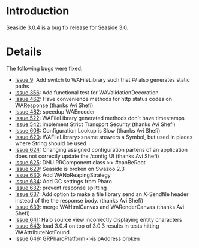 # Introduction #
Seaside 3.0.4 is a bug fix release for Seaside 3.0.


# Details #

The following bugs were fixed:
  * [Issue 9](https://code.google.com/p/seaside/issues/detail?id=9):    Add switch to WAFileLibrary such that #/ also generates static paths
  * [Issue 356](https://code.google.com/p/seaside/issues/detail?id=356): 	Add functional test for WAValidationDecoration
  * [Issue 462](https://code.google.com/p/seaside/issues/detail?id=462):	Have convenience methods for http status codes on WAResponse (thanks Avi Shefi)
  * [Issue 482](https://code.google.com/p/seaside/issues/detail?id=482): 	speedup WAEncoder
  * [Issue 522](https://code.google.com/p/seaside/issues/detail?id=522):	WAFileLibrary generated methods don't have timestamps
  * [Issue 542](https://code.google.com/p/seaside/issues/detail?id=542):	implement Strict Transport Security (thanks Avi Shefi)
  * [Issue 608](https://code.google.com/p/seaside/issues/detail?id=608):	Configuration Lookup is Slow (thanks Avi Shefi)
  * [Issue 620](https://code.google.com/p/seaside/issues/detail?id=620): 	WAFileLibrary>>name answers a Symbol, but used in places where String should be used
  * [Issue 624](https://code.google.com/p/seaside/issues/detail?id=624): 	Changing assigned configuration partens of an application does not correctly update the /config UI (thanks Avi Shefi)
  * [Issue 625](https://code.google.com/p/seaside/issues/detail?id=625): 	DNU RRComponent class >> #canBeRoot
  * [Issue 629](https://code.google.com/p/seaside/issues/detail?id=629): 	Seaside is broken on Swazoo 2.3
  * [Issue 630](https://code.google.com/p/seaside/issues/detail?id=630): 	Add WANoReapingStrategy
  * [Issue 634](https://code.google.com/p/seaside/issues/detail?id=634):	Add GC settings from Pharo
  * [Issue 632](https://code.google.com/p/seaside/issues/detail?id=632):	prevent response splitting
  * [Issue 637](https://code.google.com/p/seaside/issues/detail?id=637): 	Add option to make a file library send an X-Sendfile header instead of the the response body. (thanks Avi Shefi)
  * [Issue 639](https://code.google.com/p/seaside/issues/detail?id=639): 	merge WAHtmlCanvas and WARenderCanvas (thanks Avi Shefi)
  * [Issue 641](https://code.google.com/p/seaside/issues/detail?id=641):	Halo source view incorrectly displaying entity characters
  * [Issue 643](https://code.google.com/p/seaside/issues/detail?id=643):	load 3.0.4 on top of 3.0.3 results in tests hitting WAAttributeNotFound
  * [Issue 646](https://code.google.com/p/seaside/issues/detail?id=646):	GRPharoPlatform>>isIpAddress broken